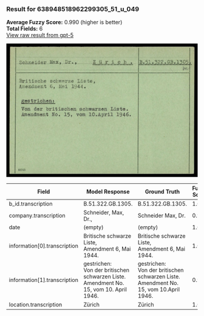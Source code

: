 ### Result for 638948518962299305_51_u_049
**Average Fuzzy Score:** 0.990 (higher is better)<br>
**Total Fields:** 6<br>
[View raw result from gpt-5](https://github.com/RISE-UNIBAS/humanities_data_benchmark/blob/main/results/2025-10-24/T0309/request_T0309_638948518962299305_51_u_049.json)

<img src="https://github.com/RISE-UNIBAS/humanities_data_benchmark/blob/main/benchmarks/blacklist/images/638948518962299305_51_u_049.jpg?raw=true" alt="638948518962299305_51_u_049" width="600px">

| Field | Model Response | Ground Truth | Fuzzy Score | Match |
|-------|----------------|--------------|-------------|-------|
| b_id.transcription | B.51.322.GB.1305. | B.51.322.GB.1305. | 1.000 | ✅ |
| company.transcription | Schneider, Max, Dr., | Schneider Max, Dr. | 0.947 | ✅ |
| date | (empty) | (empty) | 1.000 | ✅ |
| information[0].transcription | Britische schwarze Liste,<br>Amendment 6, Mai 1944. | Britische schwarze Liste,<br>Amendment 6, Mai 1944. | 1.000 | ✅ |
| information[1].transcription | gestrichen:<br>Von der britischen schwarzen Liste.<br>Amendment No. 15, vom 10. April 1946. | gestrichen:<br>Von der britischen schwarzen Liste.<br>Amendment No. 15, vom 10.April 1946. | 0.994 | ✅ |
| location.transcription | Zürich | Zürich | 1.000 | ✅ |
